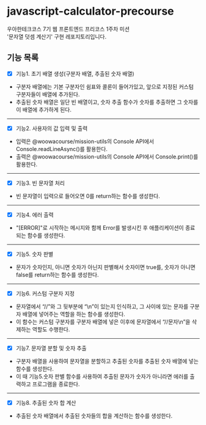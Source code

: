 # javascript-calculator-precourse

우아한테크코스 7기 웹 프론트엔드 프리코스 1주차 미션 <br>'문자열 덧셈 계산기' 구현 레포지토리입니다.

## 기능 목록

- [x] 기능1. 초기 배열 생성(구분자 배열, 추출된 숫자 배열)

- 구분자 배열에는 기본 구분자인 쉼표와 콜론이 들어가있고, 앞으로 지정된 커스텀 구분자들이 배열에 추가된다.
- 추출된 숫자 배열은 일단 빈 배열이고, 숫자 추출 함수가 숫자를 추출하면 그 숫자를 이 배열에 추가하게 된다.

---

- [x] 기능2. 사용자의 값 입력 및 출력

- 입력은 @woowacourse/mission-utils의 Console API에서 Console.readLineAsync()를 활용한다.
- 출력은 @woowacourse/mission-utils의 Console API에서 Console.print()를 활용한다.

---

- [x] 기능3. 빈 문자열 처리

- 빈 문자열이 입력으로 들어오면 0를 return하는 함수를 생성한다.

---

- [x] 기능4. 에러 출력

- "[ERROR]"로 시작하는 메시지와 함께 Error를 발생시킨 후 애플리케이션이 종료되는 함수를 생성한다.

---

- [x] 기능5. 숫자 판별

- 문자가 숫자인지, 아니면 숫자가 아닌지 판별해서 숫자이면 true를, 숫자가 아니면 false를 return하는 함수를 생성한다.

---

- [x] 기능6. 커스텀 구분자 지정

- 문자열에서 “//”와 그 뒷부분에 “\n”이 있는지 인식하고, 그 사이에 있는 문자를 구분자 배열에 넣어주는 역할을 하는 함수를 생성한다.
- 이 함수는 커스텀 구분자를 구분자 배열에 넣은 이후에 문자열에서 “//문자\n”을 삭제하는 역할도 수행한다.

---

- [x] 기능7. 문자열 분할 및 숫자 추출

- 구분자 배열을 사용하여 문자열을 분할하고 추출된 숫자를 추출된 숫자 배열에 넣는 함수를 생성한다.
- 이 때 기능5.숫자 판별 함수를 사용하여 추출된 문자가 숫자가 아니라면 에러를 출력하고 프로그램을 종료한다.

---

- [x] 기능8. 추출된 숫자 합 계산

- 추출된 숫자 배열에서 추출된 숫자들의 합을 계산하는 함수를 생성한다.
